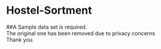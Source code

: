 # Hostel-Sortment
##A Sample data set is required.<br/>
The original one has been removed due to privacy concerns<br/>
Thank you.
